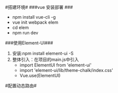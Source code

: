 #搭建环境#
###vue 安装部署 ###
- npm install vue-cli -g
- vue init webpack elem
- cd elem 
- npm run dev

###使用Element-UI###
1. 安装:npm install element-ui -S
2. 整体引入：在项目的main.js中引入
      - import ElementUI from 'element-ui'
      - import 'element-ui/lib/theme-chalk/index.css'
      - Vue.use(ElementUI)
   
#配置动态路由#



